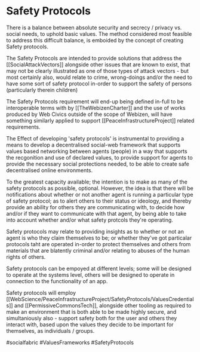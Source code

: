 # Safety Protocols

There is a balance between absolute security and secrecy / privacy vs. social needs, to uphold basic values.  The method considered most feasible to address this difficult balance, is emboided by the concept of creating Safety protocols.

The Safety Protocols are intended to provide solutions that address the [[SocialAttackVectors]] alongside other issues that are known to exist, that may not be clearly illustrated as one of those types of attack vectors - but most certainly also, would relate to crime, wrong-doings and/or the need to have some sort of safety protocol in-order to support the safety of persons (particularly therein children)

The Safety Protocols requirement will end-up being defined in-full to be interoperable terms with by [[TheWebizenCharter]] and the use of works produced by Web Civics outside of the scope of Webizen, will have something similarly applied to support [[PeaceInfrastructureProject]] related requirements.  

The Effect of developing 'safety protocols' is instrumental to providing a means to develop a decentralised social-web framework that supports values based networking between agents (people) in a way that supports the recgonition and use of declared values, to provide support for agents to provide the necessary social protections needed, to be able to create safe decentralised online environments.   

To the greatest capacity available; the intention is to make as many of the safety protocols as possible, optional.  However, the idea is that there will be notifications about whether or not another agent is running a particular type of safety protocol; as to alert others to their status or ideology, and thereby provide an ability for others they are communicating with, to decide how and/or if they want to communicate with that agent, by being able to take into account whether and/or what safety protcols they're operating.   

Safety protocols may relate to providing insights as to whether or not an agent is who they claim themselves to be; or whether they've got particalar protocols taht are operated in-order to protect themselves and others from materials that are blatently criminal and/or relating to abuses of the human rights of others.  

Safety protocols can be empoyed at different levels; some will be designed to operate at the systems level, others will be designed to operate in connection to the functionality of an app.

Safety protocols will employ [[WebScience/PeaceInfrastructureProject/SafetyProtocols/ValuesCredentials]] and [[PermissiveCommonsTech]], alongside other tooling as required to make an environment that is both able to be made highly secure, and simultaniously also - support safety both for the user and others they interact with, based upon the values they decide to be important for themselves, as individuals / groups.   


#socialfabric #ValuesFrameworks #SafetyProtocols